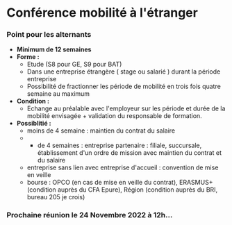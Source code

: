 # Conférence mobilité à l'étranger

### Point pour les alternants

- **Minimum de 12 semaines**
- **Forme :**
	- Etude (S8 pour GE, S9 pour BAT)
	- Dans une entreprise étrangère ( stage ou salarié ) durant la période entreprise
	- Possibilité de fractionner les période de mobilité en trois fois quatre semaine au maximum
- **Condition :**
	- Echange au préalable avec l'employeur sur les période et durée de la mobilité envisagée + validation du responsable de formation.
- **Possiblitié :**
	- moins de 4 semaine : maintien du contrat du salaire
	- + de 4 semaines : entreprise partenaire : filiale, succursale, établissement d'un ordre de mission avec maintien du contrat et du salaire
	- entreprise sans lien avec entreprise d'accueil : convention de mise en veille
	- bourse : OPCO (en cas de mise en veille du contrat), ERASMUS+ (condition auprès du CFA Epure), Région (condition auprès du BRI, bureau 205 je crois)

### Prochaine réunion le 24 Novembre 2022 à 12h...
